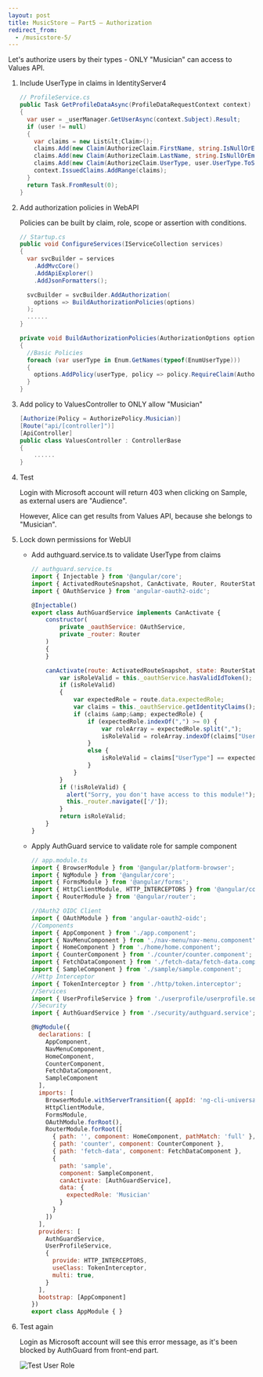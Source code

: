 ```yaml
---
layout: post
title: MusicStore – Part5 – Authorization
redirect_from:
  - /musicstore-5/
---
```


Let's authorize users by their types - ONLY "Musician" can access to Values API.

1. Include UserType in claims in IdentityServer4

    ```csharp
    // ProfileService.cs
    public Task GetProfileDataAsync(ProfileDataRequestContext context)
    {
      var user = _userManager.GetUserAsync(context.Subject).Result;
      if (user != null)
      {
        var claims = new List&lt;Claim>();
        claims.Add(new Claim(AuthorizeClaim.FirstName, string.IsNullOrEmpty(user.FirstName) ? string.Empty : user.FirstName));
        claims.Add(new Claim(AuthorizeClaim.LastName, string.IsNullOrEmpty(user.LastName) ? string.Empty : user.LastName));
        claims.Add(new Claim(AuthorizeClaim.UserType, user.UserType.ToString()));
        context.IssuedClaims.AddRange(claims);
      }
      return Task.FromResult(0);
    }
    ```

2. Add authorization policies in WebAPI

    Policies can be built by claim, role, scope or assertion with conditions.
    ```csharp
    // Startup.cs
    public void ConfigureServices(IServiceCollection services)
    {
      var svcBuilder = services
        .AddMvcCore()
        .AddApiExplorer()
        .AddJsonFormatters();

      svcBuilder = svcBuilder.AddAuthorization(
        options => BuildAuthorizationPolicies(options)
      );
      ......
    }

    private void BuildAuthorizationPolicies(AuthorizationOptions options)
    {
      //Basic Policies
      foreach (var userType in Enum.GetNames(typeof(EnumUserType)))
      {
        options.AddPolicy(userType, policy => policy.RequireClaim(AuthorizeClaim.UserType, userType));
      }
    }
    ```

3. Add policy to ValuesController to ONLY allow "Musician"

    ```csharp
    [Authorize(Policy = AuthorizePolicy.Musician)]
    [Route("api/[controller]")]
    [ApiController]
    public class ValuesController : ControllerBase
    {
        ......
    }
    ```

4. Test

    Login with Microsoft account will return 403 when clicking on Sample, as external users are "Audience".

    However, Alice can get results from Values API, because she belongs to "Musician".

5. Lock down permissions for WebUI

    * Add authguard.service.ts to validate UserType from claims

        ```js
        // authguard.service.ts
        import { Injectable } from '@angular/core';
        import { ActivatedRouteSnapshot, CanActivate, Router, RouterStateSnapshot } from '@angular/router';
        import { OAuthService } from 'angular-oauth2-oidc';

        @Injectable()
        export class AuthGuardService implements CanActivate {
            constructor(
                private _oauthService: OAuthService,
                private _router: Router
            )
            {
            }

            canActivate(route: ActivatedRouteSnapshot, state: RouterStateSnapshot): boolean {
                var isRoleValid = this._oauthService.hasValidIdToken();
                if (isRoleValid)
                {
                    var expectedRole = route.data.expectedRole;
                    var claims = this._oauthService.getIdentityClaims();
                    if (claims &amp;&amp; expectedRole) {
                        if (expectedRole.indexOf(",") >= 0) {
                            var roleArray = expectedRole.split(",");
                            isRoleValid = roleArray.indexOf(claims["UserType"]) >= 0
                        }
                        else {
                            isRoleValid = claims["UserType"] == expectedRole;
                        }
                    }
                }
                if (!isRoleValid) {
                  alert("Sorry, you don't have access to this module!");
                  this._router.navigate(['/']);
                }
                return isRoleValid;
            }
        }
        ```

    * Apply AuthGuard service to validate role for sample component
        
        ```js
        // app.module.ts
        import { BrowserModule } from '@angular/platform-browser';
        import { NgModule } from '@angular/core';
        import { FormsModule } from '@angular/forms';
        import { HttpClientModule, HTTP_INTERCEPTORS } from '@angular/common/http';
        import { RouterModule } from '@angular/router';

        //OAuth2 OIDC Client
        import { OAuthModule } from 'angular-oauth2-oidc';
        //Components
        import { AppComponent } from './app.component';
        import { NavMenuComponent } from './nav-menu/nav-menu.component';
        import { HomeComponent } from './home/home.component';
        import { CounterComponent } from './counter/counter.component';
        import { FetchDataComponent } from './fetch-data/fetch-data.component';
        import { SampleComponent } from './sample/sample.component';
        //Http Interceptor
        import { TokenInterceptor } from './http/token.interceptor';
        //Services
        import { UserProfileService } from './userprofile/userprofile.service';
        //Security
        import { AuthGuardService } from './security/authguard.service';

        @NgModule({
          declarations: [
            AppComponent,
            NavMenuComponent,
            HomeComponent,
            CounterComponent,
            FetchDataComponent,
            SampleComponent
          ],
          imports: [
            BrowserModule.withServerTransition({ appId: 'ng-cli-universal' }),
            HttpClientModule,
            FormsModule,
            OAuthModule.forRoot(),
            RouterModule.forRoot([
              { path: '', component: HomeComponent, pathMatch: 'full' },
              { path: 'counter', component: CounterComponent },
              { path: 'fetch-data', component: FetchDataComponent },
              {
                path: 'sample',
                component: SampleComponent,
                canActivate: [AuthGuardService],
                data: {
                  expectedRole: 'Musician'
                }
              }
            ])
          ],
          providers: [
            AuthGuardService,
            UserProfileService,
            {
              provide: HTTP_INTERCEPTORS,
              useClass: TokenInterceptor,
              multi: true,
            }
          ],
          bootstrap: [AppComponent]
        })
        export class AppModule { }
        ```

6. Test again

    Login as Microsoft account will see this error message, as it's been blocked by AuthGuard from front-end part.

    <img src='{{ "/public/assets/img/musicstore_test_role.png" | relative_url }}' alt="Test User Role" />